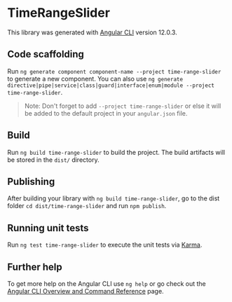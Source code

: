 # TimeRangeSlider

This library was generated with [Angular CLI](https://github.com/angular/angular-cli) version 12.0.3.

## Code scaffolding

Run `ng generate component component-name --project time-range-slider` to generate a new component. You can also use `ng generate directive|pipe|service|class|guard|interface|enum|module --project time-range-slider`.
> Note: Don't forget to add `--project time-range-slider` or else it will be added to the default project in your `angular.json` file. 

## Build

Run `ng build time-range-slider` to build the project. The build artifacts will be stored in the `dist/` directory.

## Publishing

After building your library with `ng build time-range-slider`, go to the dist folder `cd dist/time-range-slider` and run `npm publish`.

## Running unit tests

Run `ng test time-range-slider` to execute the unit tests via [Karma](https://karma-runner.github.io).

## Further help

To get more help on the Angular CLI use `ng help` or go check out the [Angular CLI Overview and Command Reference](https://angular.io/cli) page.
